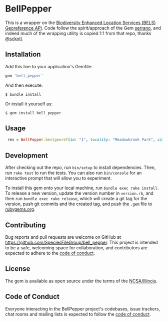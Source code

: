 # BellPepper

This is a wrapper on the [Biodiversity Enhanced Location Services (BELS) Georeference API](https://github.com/VertNet/bels). Code follow the spirit/approach of the Gem [serrano](https://github.com/sckott/serrano), and indeed much of the wrapping utility is copied 1:1 from that repo, thanks [@sckott](https://github.com/sckott).

## Installation

Add this line to your application's Gemfile:

```ruby
gem 'bell_pepper'
```

And then execute:

    $ bundle install

Or install it yourself as:

    $ gem install bell_pepper

## Usage

```ruby
 res = BellPepper.bestgeoref(id: "1", locality: "Meadowbrook Park", city: "Urbana", state_province: "Illinois", country_code: "US") #  => MultiJson object
```

## Development

After checking out the repo, run `bin/setup` to install dependencies. Then, run `rake test` to run the tests. You can also run `bin/console` for an interactive prompt that will allow you to experiment.

To install this gem onto your local machine, run `bundle exec rake install`. To release a new version, update the version number in `version.rb`, and then run `bundle exec rake release`, which will create a git tag for the version, push git commits and the created tag, and push the `.gem` file to [rubygems.org](https://rubygems.org).

## Contributing

Bug reports and pull requests are welcome on GitHub at https://github.com/SpeciesFileGroup/bell_pepper. This project is intended to be a safe, welcoming space for collaboration, and contributors are expected to adhere to the [code of conduct](https://github.com/SpeciesFileGroup/bell_pepper/blob/main/CODE_OF_CONDUCT.md).

## License

The gem is available as open source under the terms of the [NCSA/Illinois](https://opensource.org/licenses/NCSA).

## Code of Conduct

Everyone interacting in the BellPepper project's codebases, issue trackers, chat rooms and mailing lists is expected to follow the [code of conduct](https://github.com/SpeciesFileGroup/bell_pepper/blob/main/CODE_OF_CONDUCT.md).
